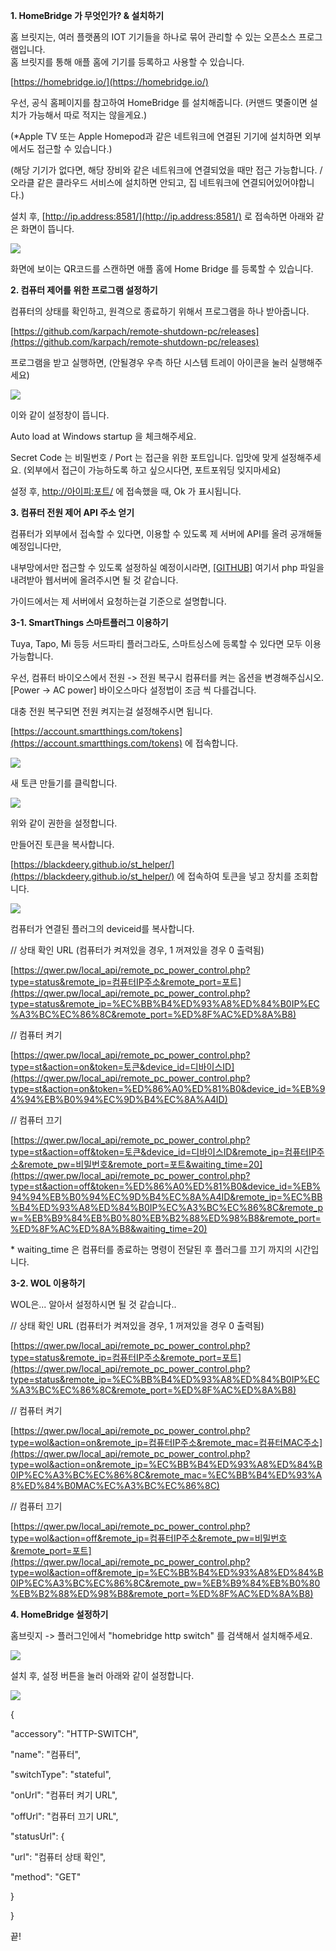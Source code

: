 **1\. HomeBridge 가 무엇인가? & 설치하기**

홈 브릿지는, 여러 플랫폼의 IOT 기기들을 하나로 묶어 관리할 수 있는 오픈소스 프로그램입니다.  
홈 브릿지를 통해 애플 홈에 기기를 등록하고 사용할 수 있습니다.

[https://homebridge.io/](https://homebridge.io/)

우선, 공식 홈페이지를 참고하여 HomeBridge 를 설치해줍니다. (커맨드 몇줄이면 설치가 가능해서 따로 적지는 않을게요.)

(\*Apple TV 또는 Apple Homepod과 같은 네트워크에 연결된 기기에 설치하면 외부에서도 접근할 수 있습니다.)

(해당 기기가 없다면, 해당 장비와 같은 네트워크에 연결되었을 때만 접근 가능합니다. / 오라클 같은 클라우드 서비스에 설치하면 안되고, 집 네트워크에 연결되어있어야합니다.)

설치 후, [http://ip.address:8581/](http://ip.address:8581/) 로 접속하면 아래와 같은 화면이 뜹니다.

![](https://blog.kakaocdn.net/dn/b99qwh/btr5sgLNGeQ/6dqfkEmA2iCBzuRjYIaYsk/img.png)

화면에 보이는 QR코드를 스캔하면 애플 홈에 Home Bridge 를 등록할 수 있습니다.

**2\. 컴퓨터 제어를 위한 프로그램 설정하기**

컴퓨터의 상태를 확인하고, 원격으로 종료하기 위해서 프로그램을 하나 받아줍니다.

[https://github.com/karpach/remote-shutdown-pc/releases](https://github.com/karpach/remote-shutdown-pc/releases)

프로그램을 받고 실행하면, (안될경우 우측 하단 시스템 트레이 아이콘을 눌러 실행해주세요)

![](https://blog.kakaocdn.net/dn/QCGnk/btr5D162Stg/uV2n9Pggaa5SFwBGjwuag1/img.png)

이와 같이 설정창이 뜹니다.

Auto load at Windows startup 을 체크해주세요.

Secret Code 는 비밀번호 / Port 는 접근을 위한 포트입니다. 입맛에 맞게 설정해주세요. (외부에서 접근이 가능하도록 하고 싶으시다면, 포트포워딩 잊지마세요)

설정 후, [http://아이피:포트/](/) 에 접속했을 때, Ok 가 표시됩니다.

**3\. 컴퓨터 전원 제어 API 주소 얻기**

컴퓨터가 외부에서 접속할 수 있다면, 이용할 수 있도록 제 서버에 API를 올려 공개해둘 예정입니다만,

내부망에서만 접근할 수 있도록 설정하실 예정이시라면, [\[GITHUB\]](https://github.com/tvj030728/remote_computer_power_control/blob/main/api.php) 여기서 php 파일을 내려받아 웹서버에 올려주시면 될 것 같습니다.

가이드에서는 제 서버에서 요청하는걸 기준으로 설명합니다.

**3-1. SmartThings 스마트플러그 이용하기**

Tuya, Tapo, Mi 등등 서드파티 플러그라도, 스마트싱스에 등록할 수 있다면 모두 이용 가능합니다.

우선, 컴퓨터 바이오스에서 전원 -> 전원 복구시 컴퓨터를 켜는 옵션을 변경해주십시오. \[Power -> AC power\] 바이오스마다 설정법이 조금 씩 다를겁니다.

대충 전원 복구되면 전원 켜지는걸 설정해주시면 됩니다.

[https://account.smartthings.com/tokens](https://account.smartthings.com/tokens) 에 접속합니다.

![](https://blog.kakaocdn.net/dn/dhz5TA/btr5vt5dcjS/HJRAphdAd012fZHsdwtTC1/img.png)

새 토큰 만들기를 클릭합니다.

![](https://blog.kakaocdn.net/dn/cwiJEz/btr5DSWxHm1/OFgkFCYHqhYYGmq0t8YH51/img.png)

위와 같이 권한을 설정합니다.

만들어진 토큰을 복사합니다.

[https://blackdeery.github.io/st_helper/](https://blackdeery.github.io/st_helper/) 에 접속하여 토큰을 넣고 장치를 조회합니다.

![](https://blog.kakaocdn.net/dn/beFUrH/btr5sgZjUr3/mEKnzDjssZHvzkKuTnnzr0/img.png)

컴퓨터가 연결된 플러그의 deviceid를 복사합니다.

// 상태 확인 URL (컴퓨터가 켜져있을 경우, 1 꺼져있을 경우 0 출력됨)

[https://qwer.pw/local_api/remote_pc_power_control.php?type=status&remote_ip=컴퓨터IP주소&remote_port=포트](https://qwer.pw/local_api/remote_pc_power_control.php?type=status&remote_ip=%EC%BB%B4%ED%93%A8%ED%84%B0IP%EC%A3%BC%EC%86%8C&remote_port=%ED%8F%AC%ED%8A%B8)

// 컴퓨터 켜기

[https://qwer.pw/local_api/remote_pc_power_control.php?type=st&action=on&token=토큰&device_id=디바이스ID](https://qwer.pw/local_api/remote_pc_power_control.php?type=st&action=on&token=%ED%86%A0%ED%81%B0&device_id=%EB%94%94%EB%B0%94%EC%9D%B4%EC%8A%A4ID)

// 컴퓨터 끄기

[https://qwer.pw/local_api/remote_pc_power_control.php?type=st&action=off&token=토큰&device_id=디바이스ID&remote_ip=컴퓨터IP주소&remote_pw=비밀번호&remote_port=포트&waiting_time=20](https://qwer.pw/local_api/remote_pc_power_control.php?type=st&action=off&token=%ED%86%A0%ED%81%B0&device_id=%EB%94%94%EB%B0%94%EC%9D%B4%EC%8A%A4ID&remote_ip=%EC%BB%B4%ED%93%A8%ED%84%B0IP%EC%A3%BC%EC%86%8C&remote_pw=%EB%B9%84%EB%B0%80%EB%B2%88%ED%98%B8&remote_port=%ED%8F%AC%ED%8A%B8&waiting_time=20)

\* waiting_time 은 컴퓨터를 종료하는 명령이 전달된 후 플러그를 끄기 까지의 시간입니다.

**3-2. WOL 이용하기**

WOL은... 알아서 설정하시면 될 것 같습니다..

// 상태 확인 URL (컴퓨터가 켜져있을 경우, 1 꺼져있을 경우 0 출력됨)

[https://qwer.pw/local_api/remote_pc_power_control.php?type=status&remote_ip=컴퓨터IP주소&remote_port=포트](https://qwer.pw/local_api/remote_pc_power_control.php?type=status&remote_ip=%EC%BB%B4%ED%93%A8%ED%84%B0IP%EC%A3%BC%EC%86%8C&remote_port=%ED%8F%AC%ED%8A%B8)

// 컴퓨터 켜기

[https://qwer.pw/local_api/remote_pc_power_control.php?type=wol&action=on&remote_ip=컴퓨터IP주소&remote_mac=컴퓨터MAC주소](https://qwer.pw/local_api/remote_pc_power_control.php?type=wol&action=on&remote_ip=%EC%BB%B4%ED%93%A8%ED%84%B0IP%EC%A3%BC%EC%86%8C&remote_mac=%EC%BB%B4%ED%93%A8%ED%84%B0MAC%EC%A3%BC%EC%86%8C)

// 컴퓨터 끄기

[https://qwer.pw/local_api/remote_pc_power_control.php?type=wol&action=off&remote_ip=컴퓨터IP주소&remote_pw=비밀번호&remote_port=포트](https://qwer.pw/local_api/remote_pc_power_control.php?type=wol&action=off&remote_ip=%EC%BB%B4%ED%93%A8%ED%84%B0IP%EC%A3%BC%EC%86%8C&remote_pw=%EB%B9%84%EB%B0%80%EB%B2%88%ED%98%B8&remote_port=%ED%8F%AC%ED%8A%B8)

**4\. HomeBridge 설정하기**

홈브릿지 -> 플러그인에서 "homebridge http switch" 를 검색해서 설치해주세요.

![](https://blog.kakaocdn.net/dn/bAIwuw/btr5zP08j8g/azvrGp4bDCZUrGXVJaceUK/img.png)

설치 후, 설정 버튼을 눌러 아래와 같이 설정합니다.

![](https://blog.kakaocdn.net/dn/k0cv9/btr5D2ETzyB/EUwYwoNg4pUtDH3dT3ynk0/img.png)

{

"accessory": "HTTP-SWITCH",

"name": "컴퓨터",

"switchType": "stateful",

"onUrl": "컴퓨터 켜기 URL",

"offUrl": "컴퓨터 끄기 URL",

"statusUrl": {

"url": "컴퓨터 상태 확인",

"method": "GET"

}

}

끝!
